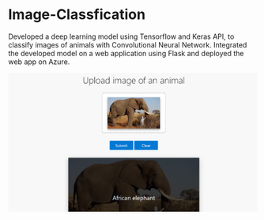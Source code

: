 # Image-Classfication
Developed a deep learning model using Tensorflow and Keras API, to classify images of animals with Convolutional Neural Network. Integrated the developed model on a web application using Flask and deployed the web app on Azure.

!['UI-Screenshot'](https://github.com/sumitkumar109/Image-Classification/blob/main/Screenshot.png?raw=true)
